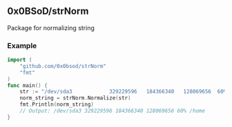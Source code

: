 ## 0x0BSoD/strNorm
Package for normalizing string

### Example
```go
import (
    "github.com/0x0bsod/strNorm"
    "fmt"
)
func main() {
    str := "/dev/sda3            329229596   184366340   128069656  60% /home"
    norm_string = strNorm.Normalize(str)
    fmt.Println(norm_string)
    // Output: /dev/sda3 329229596 184366340 128069656 60% /home
}
```